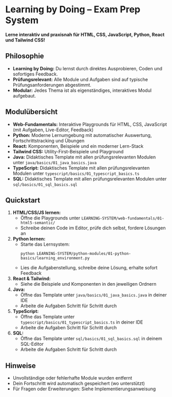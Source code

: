 # Learning by Doing – Exam Prep System

**Lerne interaktiv und praxisnah für HTML, CSS, JavaScript, Python, React und Tailwind CSS!**

## Philosophie
- **Learning by Doing:** Du lernst durch direktes Ausprobieren, Coden und sofortiges Feedback.
- **Prüfungsrelevant:** Alle Module und Aufgaben sind auf typische Prüfungsanforderungen abgestimmt.
- **Modular:** Jedes Thema ist als eigenständiges, interaktives Modul aufgebaut.

## Modulübersicht
- **Web-Fundamentals:** Interaktive Playgrounds für HTML, CSS, JavaScript (mit Aufgaben, Live-Editor, Feedback)
- **Python:** Moderne Lernumgebung mit automatischer Auswertung, Fortschrittstracking und Übungen
- **React:** Komponenten, Beispiele und ein moderner Lern-Stack
- **Tailwind CSS:** Utility-First-Beispiele und Playground
- **Java:** Didaktisches Template mit allen prüfungsrelevanten Modulen unter `java/basics/01_java_basics.java`
- **TypeScript:** Didaktisches Template mit allen prüfungsrelevanten Modulen unter `typescript/basics/01_typescript_basics.ts`
- **SQL:** Didaktisches Template mit allen prüfungsrelevanten Modulen unter `sql/basics/01_sql_basics.sql`

## Quickstart
1. **HTML/CSS/JS lernen:**
   - Öffne die Playgrounds unter `LEARNING-SYSTEM/web-fundamentals/01-html5-semantic/`
   - Schreibe deinen Code im Editor, prüfe dich selbst, fordere Lösungen an
2. **Python lernen:**
   - Starte das Lernsystem:
     ```
     python LEARNING-SYSTEM/python-modules/01-python-basics/learning_environment.py
     ```
   - Lies die Aufgabenstellung, schreibe deine Lösung, erhalte sofort Feedback
3. **React & Tailwind:**
   - Siehe die Beispiele und Komponenten in den jeweiligen Ordnern
4. **Java:**
   - Öffne das Template unter `java/basics/01_java_basics.java` in deiner IDE
   - Arbeite die Aufgaben Schritt für Schritt durch
5. **TypeScript:**
   - Öffne das Template unter `typescript/basics/01_typescript_basics.ts` in deiner IDE
   - Arbeite die Aufgaben Schritt für Schritt durch
6. **SQL:**
   - Öffne das Template unter `sql/basics/01_sql_basics.sql` in deinem SQL-Editor
   - Arbeite die Aufgaben Schritt für Schritt durch

## Hinweise
- Unvollständige oder fehlerhafte Module wurden entfernt
- Dein Fortschritt wird automatisch gespeichert (wo unterstützt)
- Für Fragen oder Erweiterungen: Siehe Implementierungsanweisung 